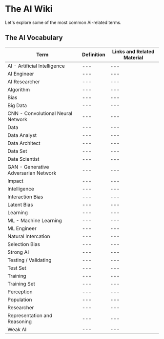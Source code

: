 # The AI Wiki

Let's explore some of the most common Ai-related terms. 


## The AI Vocabulary

|Term|Definition|Links and Related Material|
|---|---|---|
|AI - Artificial Intelligence|---|---|
|AI Engineer|---|---|
|AI Researcher|---|---|
|Algorithm|---|---|
|Bias|---|---|
|Big Data|---|---|
|CNN - Convolutional Neural Network|---|---|
|Data|---|---|
|Data Analyst|---|---|
|Data Architect|---|---|
|Data Set|---|---|
|Data Scientist|---|---|
|GAN - Generative Adversarian Network|---|---|
|Impact|---|---|
|Intelligence|---|---|
|Interaction Bias|---|---|
|Latent Bias|---|---|
|Learning|---|---|
|ML - Machine Learning|---|---|
|ML Engineer|---|---|
|Natural Intercation|---|---|
|Selection Bias|---|---|
|Strong AI|---|---|
|Testing / Validating|---|---|
|Test Set|---|---|
|Training|---|---|
|Training Set|---|---|
|Perception|---|---|
|Population|---|---|
|Researcher|---|---|
|Representation and Reasoning|---|---|
|Weak AI|---|---|

